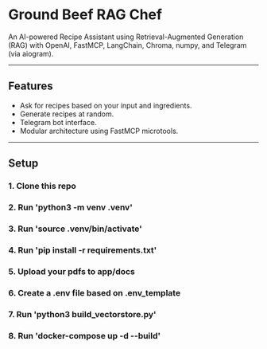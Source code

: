 # Ground Beef RAG Chef

An AI-powered Recipe Assistant using Retrieval-Augmented Generation (RAG) with OpenAI, FastMCP, LangChain, Chroma, numpy, and Telegram (via aiogram).

---

## Features

- Ask for recipes based on your input and ingredients.
- Generate recipes at random.
- Telegram bot interface.
- Modular architecture using FastMCP microtools.

---

## Setup

### 1. Clone this repo
### 2. Run 'python3 -m venv .venv'
### 3. Run 'source .venv/bin/activate'
### 4. Run 'pip install -r requirements.txt'
### 5. Upload your pdfs to app/docs
### 6. Create a .env file based on .env_template
### 7. Run 'python3 build_vectorstore.py'
### 8. Run 'docker-compose up -d --build'
